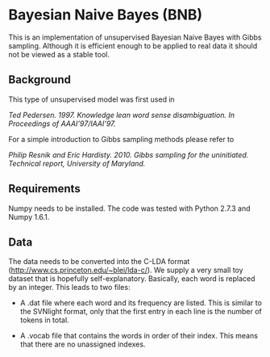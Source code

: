Bayesian Naive Bayes (BNB)
==========================

This is an implementation of unsupervised Bayesian Naive Bayes with Gibbs sampling. Although it is efficient enough to be applied to real data it should not be viewed as a stable tool.

Background
----------
This type of unsupervised model was first used in 

<i>Ted Pedersen. 1997. <bf>Knowledge lean word sense disambiguation.</bf> In Proceedings of AAAI’97/IAAI’97.</i>


For a simple introduction to Gibbs sampling methods please refer to 

<i>Philip Resnik and Eric Hardisty. 2010. <bf>Gibbs sampling for the uninitiated.</bf> Technical report, University of Maryland.</i>


Requirements
------------
Numpy needs to be installed. The code was tested with Python 2.7.3 and Numpy 1.6.1.


Data
----

The data needs to be converted into the C-LDA format (<http://www.cs.princeton.edu/~blei/lda-c/>). We supply a very small toy dataset that is hopefully self-explanatory. Basically, each word is replaced by an integer. This leads to two files: 

 - A .dat file where each word and its frequency are listed. This is similar to the SVNlight format, only that the first entry in each line is the number of tokens in total.

 - A .vocab file that contains the words in order of their index. This means that there are no unassigned indexes.